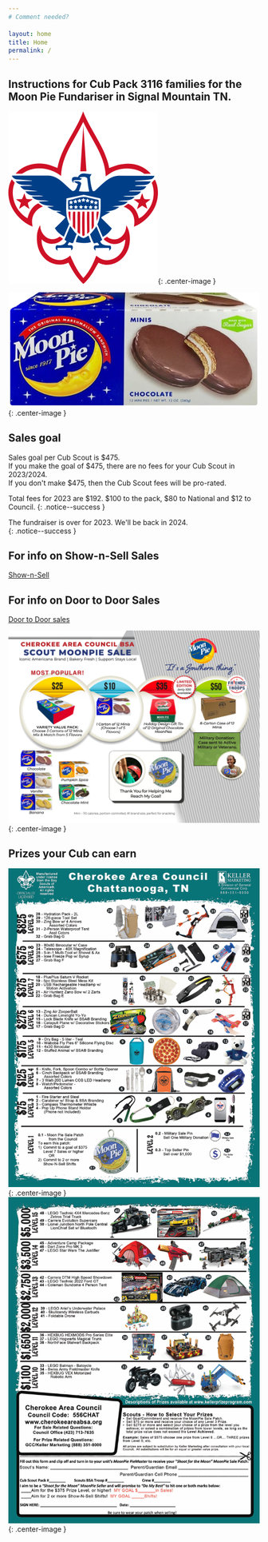 ```yaml
---
# Comment needed?

layout: home
title: Home
permalink: /
---
```


## Instructions for Cub Pack 3116 families for the Moon Pie Fundariser in Signal Mountain TN.

![Boy Scouts of America logo](/images/bsa-logo-small.png){: .center-image }
<br/>

![Image of moonpie](/images/choc-moon-pie-small.png){: .center-image }

## Sales goal 
Sales goal per Cub Scout is $475.<br/>
If you make the goal of $475, there are no fees for your Cub Scout in 2023/2024.<br/>
If you don't make $475, then the Cub Scout fees will be pro-rated.

Total fees for 2023 are $192. $100 to the pack, $80 to National and $12 to Council.
{: .notice--success }

The fundraiser is over for 2023. We'll be back in 2024.<br/>
{: .notice--success }

## For info on Show-n-Sell Sales
[Show-n-Sell](/shownsell)

## For info on Door to Door Sales
[Door to Door sales](/doortodoor)

![Image of moonpie prices](/images/prices-2023.png){: .center-image }

## Prizes your Cub can earn

![Image1 of moonpie prizes](/images/2023-prizes1.png){: .center-image }
<br/>
![Image2 of moonpie prizes](/images/2023-prizes2.png){: .center-image }

